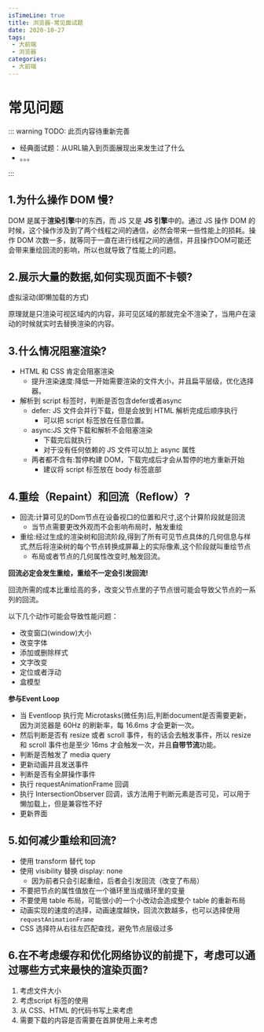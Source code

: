 ```yaml
---
isTimeLine: true
title: 浏览器-常见面试题
date: 2020-10-27
tags:
 - 大前端
 - 浏览器
categories:
 - 大前端
---
```

# 常见问题

::: warning TODO: 此页内容待重新完善
* 经典面试题：从URL输入到页面展现出来发生过了什么
* 。。。

:::


## 1.为什么操作 DOM 慢?

 DOM 是属于**渲染引擎**中的东西，而 JS 又是 **JS 引擎**中的。通过 JS 操作 DOM 的时候，这个操作涉及到了两个线程之间的通信，必然会带来一些性能上的损耗。操作 DOM 次数一多，就等同于一直在进行线程之间的通信，并且操作DOM可能还会带来重绘回流的影响，所以也就导致了性能上的问题。


## 2.展示大量的数据,如何实现页面不卡顿?
虚拟滚动(即懒加载的方式)

原理就是只渲染可视区域内的内容，非可见区域的那就完全不渲染了，当用户在滚动的时候就实时去替换渲染的内容。

## 3.什么情况阻塞渲染?
* HTML 和 CSS 肯定会阻塞渲染
  * 提升渲染速度:降低一开始需要渲染的文件大小，并且扁平层级，优化选择器。
* 解析到 script 标签时，判断是否包含defer或者async
  * defer: JS 文件会并行下载，但是会放到 HTML 解析完成后顺序执行
    * 可以把 script 标签放在任意位置。
  * async:JS 文件下载和解析不会阻塞渲染
    * 下载完后就执行
    * 对于没有任何依赖的 JS 文件可以加上 async 属性
  * 两者都不含有:暂停构建 DOM，下载完成后才会从暂停的地方重新开始
    * 建议将 script 标签放在 body 标签底部
  
## 4.重绘（Repaint）和回流（Reflow）?
* 回流:计算可见的Dom节点在设备视口的位置和尺寸,这个计算阶段就是回流
  * 当节点需要更改外观而不会影响布局时，触发重绘
* 重绘:经过生成的渲染树和回流阶段,得到了所有可见节点具体的几何信息与样式,然后将渲染树的每个节点转换成屏幕上的实际像素,这个阶段就叫重绘节点
  * 布局或者节点的几何属性改变时,触发回流。

**回流必定会发生重绘，重绘不一定会引发回流!**

回流所需的成本比重绘高的多，改变父节点里的子节点很可能会导致父节点的一系列的回流。

以下几个动作可能会导致性能问题：
* 改变窗口(window)大小
* 改变字体
* 添加或删除样式
* 文字改变
* 定位或者浮动
* 盒模型

**参与Event Loop**

* 当 Eventloop 执行完 Microtasks(微任务)后,判断document是否需要更新，因为浏览器是 60Hz 的刷新率，每 16.6ms 才会更新一次。
* 然后判断是否有 resize 或者 scroll 事件，有的话会去触发事件，所以 resize 和 scroll 事件也是至少 16ms 才会触发一次，并且**自带节流**功能。
* 判断是否触发了 media query
* 更新动画并且发送事件
* 判断是否有全屏操作事件
* 执行 requestAnimationFrame 回调
* 执行 IntersectionObserver 回调，该方法用于判断元素是否可见，可以用于懒加载上，但是兼容性不好
* 更新界面

## 5.如何减少重绘和回流?
* 使用 transform 替代 top
* 使用 visibility 替换 display: none
  * 因为前者只会引起重绘，后者会引发回流（改变了布局）
* 不要把节点的属性值放在一个循环里当成循环里的变量
* 不要使用 table 布局，可能很小的一个小改动会造成整个 table 的重新布局
* 动画实现的速度的选择，动画速度越快，回流次数越多，也可以选择使用``requestAnimationFrame``
* CSS 选择符从右往左匹配查找，避免节点层级过多

## 6.在不考虑缓存和优化网络协议的前提下，考虑可以通过哪些方式来最快的渲染页面?
1. 考虑文件大小
2. 考虑script 标签的使用
3. 从 CSS、HTML 的代码书写上来考虑
4. 需要下载的内容是否需要在首屏使用上来考虑

<comment/>
<tongji/>